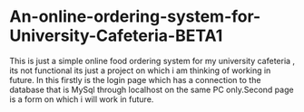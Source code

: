 # An-online-ordering-system-for-University-Cafeteria-BETA1
This is just a simple online food ordering system for my university cafeteria , its not functional its just a project on which i am thinking of working in future. In this firstly is the login page which has a connection to the database that is MySql through localhost on the same PC only.Second page is a form on which i will work in future.
